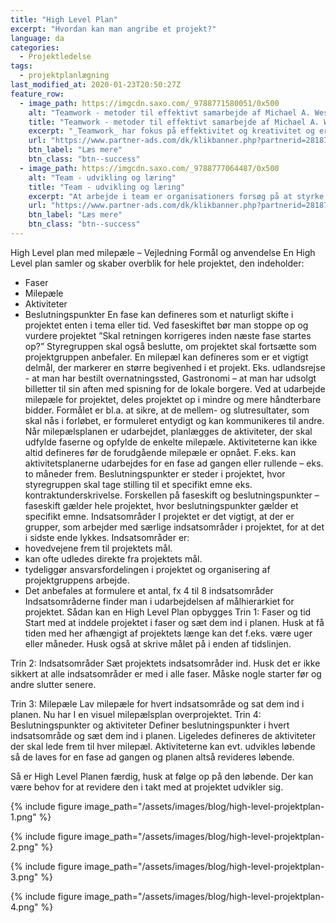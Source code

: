 ```yaml
---
title: "High Level Plan"
excerpt: "Hvordan kan man angribe et projekt?"
language: da
categories:
  - Projektledelse
tags:
  - projektplanlægning
last_modified_at: 2020-01-23T20:50:27Z
feature_row:
  - image_path: https://imgcdn.saxo.com/_9788771580051/0x500
    alt: "Teamwork - metoder til effektivt samarbejde af Michael A. West"
    title: "Teamwork - metoder til effektivt samarbejde af Michael A. West"
    excerpt: "_Teamwork_ har fokus på effektivitet og kreativitet og er for alle, der på den ene eller anden måde bruger teamwork i deres dagligdag. Bogen er fyldt med praktiske eksempler og teori, der kan hjælpe et team med at opstille mål og opnå dem."
    url: "https://www.partner-ads.com/dk/klikbanner.php?partnerid=28187&bannerid=43264&htmlurl=https://www.saxo.com/dk/teamwork_michael-a-west_haeftet_9788771580051"
    btn_label: "Læs mere"
    btn_class: "btn--success"
  - image_path: https://imgcdn.saxo.com/_9788777064487/0x500
    alt: "Team - udvikling og læring"
    title: "Team - udvikling og læring"
    excerpt: "At arbejde i team er organisationers forsøg på at styrke udvikling af faglige og personlige potentialer og kompetencer. Bogens formål er at give svar på, hvordan udvikling og læring i team kan blive en succes, fx om sporten er en passende metafor til at fremme teamudvikling og læring og forståelse af samarbejde samt om team på arbejdspladsen kan skabe nye fortællinger om medarbejdernes måde at se på samarbejde og gensidig udvikling."
    url: "https://www.partner-ads.com/dk/klikbanner.php?partnerid=28187&bannerid=43264&htmlurl=https://www.saxo.com/dk/team-udvikling-og-laering_morten-bertelsen-red-reinhard-stelter-red_haeftet_9788777064487"
    btn_label: "Læs mere"
    btn_class: "btn--success"
---
```


High Level plan med milepæle – Vejledning
Formål og anvendelse
En High Level plan samler og skaber overblik for hele projektet, den indeholder:
- Faser
- Milepæle
- Aktiviteter
- Beslutningspunkter
En fase kan defineres som et naturligt skifte i projektet enten i tema eller tid. Ved faseskiftet bør
man stoppe op og vurdere projektet ”Skal retningen korrigeres inden næste fase startes op?”
Styregruppen skal også beslutte, om projektet skal fortsætte som projektgruppen anbefaler.
En milepæl kan defineres som er et vigtigt delmål, der markerer en større begivenhed i et projekt.
Eks. udlandsrejse - at man har bestilt overnatningssted, Gastronomi – at man har udsolgt billetter
til sin aften med spisning for de lokale borgere. Ved at udarbejde milepæle for projektet, deles
projektet op i mindre og mere håndterbare bidder. Formålet er bl.a. at sikre, at de mellem- og
slutresultater, som skal nås i forløbet, er formuleret entydigt og kan kommunikeres til andre.
Når milepælsplanen er udarbejdet, planlægges de aktiviteter, der skal udfylde faserne og opfylde
de enkelte milepæle. Aktiviteterne kan ikke altid defineres før de forudgående milepæle er
opnået. F.eks. kan aktivitetsplanerne udarbejdes for en fase ad gangen eller rullende – eks. to
måneder frem.
Beslutningspunkter er steder i projektet, hvor styregruppen skal tage stilling til et specifikt emne
eks. kontraktunderskrivelse. Forskellen på faseskift og beslutningspunkter – faseskift gælder
hele projektet, hvor beslutningspunkter gælder et specifikt emne.
Indsatsområder
I projektet er det vigtigt, at der er grupper, som arbejder med særlige indsatsområder i projektet,
for at det i sidste ende lykkes. Indsatsområder er:
- hovedvejene frem til projektets mål.
- kan ofte udledes direkte fra projektets mål.
- tydeliggør ansvarsfordelingen i projektet og organisering af projektgruppens arbejde.
- Det anbefales at formulere et antal, fx 4 til 8 indsatsområder
Indsatsområderne finder man i udarbejdelsen af målhierarkiet for projektet. 
Sådan kan en High Level Plan opbygges
Trin 1: Faser og tid
Start med at inddele projektet i faser og sæt dem ind i planen. Husk at få tiden med her afhængigt
af projektets længe kan det f.eks. være uger eller måneder. Husk også at skrive målet på i enden
af tidslinjen.













Trin 2: Indsatsområder
Sæt projektets indsatsområder ind. Husk det er ikke sikkert at alle indsatsområder er med i alle
faser. Måske nogle starter før og andre slutter senere.

 


Trin 3: Milepæle
Lav milepæle for hvert indsatsområde og sat dem ind i planen. Nu har I en visuel milepælsplan
overprojektet.
Trin 4: Beslutningspunkter og aktiviteter
Definer beslutningspunkter i hvert indsatsområde og sæt dem ind i planen. Ligeledes defineres
de aktiviteter der skal lede frem til hver milepæl. Aktiviteterne kan evt. udvikles løbende så de
laves for en fase ad gangen og planen altså revideres løbende.

Så er High Level Planen færdig, husk at følge op på den løbende. Der kan være behov for at
revidere den i takt med at projektet udvikler sig. 


{% include figure image_path="/assets/images/blog/high-level-projektplan-1.png" %}

{% include figure image_path="/assets/images/blog/high-level-projektplan-2.png" %}

{% include figure image_path="/assets/images/blog/high-level-projektplan-3.png" %}

{% include figure image_path="/assets/images/blog/high-level-projektplan-4.png" %}
